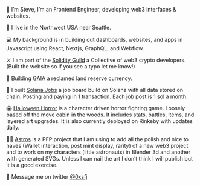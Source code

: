 👋 I’m Steve, I’m an Frontend Engineer, developing web3 interfaces & websites.

🌲 I live in the Northwest USA near Seattle.

💻 My background is in building out dashboards, websites, and apps in Javascript using React, Nextjs, GraphQL, and Webflow.

⚔️ I am part of the [Solidity Guild](https://www.solidityguild.com/) a Collective of web3 crypto developers. (Built the website so if you see a typo let me know!)

🌱 Building [GAIA](https://github.com/gaia-dao/gaia-frontend) a reclamed land reserve currency. 

🙋 I built [Solana Jobs](http://solanajobs.xyz/) a job board build on Solana with all data stored on chain. Posting and paying in 1 transaction. Each job post is 1 sol a month.

😱 [Halloween Horror](https://halloweenhorror.xyz/) is a character driven horror fighting game. Loosely based off the move cabin in the woods. It includes stats, battles, items, and layered art upgrades. It is also currently deployed on Rinkeby with updates daily.

🧑‍🚀 [Astros](https://astros-nft.vercel.app/) is a PFP project that I am using to add all the polish and nice to haves (Wallet interaction, post mint display, rarity) of a new web3 project and to work on my characters (little astronauts) in Blender 3d and another with generated SVGs. Unless I can nail the art I don’t think I will publish but it is a good exercise.

📱 Message me on twitter [@0xsfj](https://twitter.com/0xsfj)
